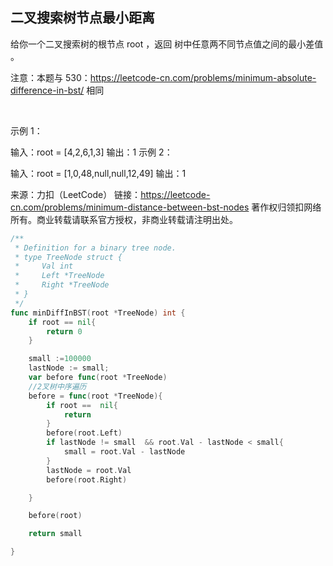 ##  二叉搜索树节点最小距离
给你一个二叉搜索树的根节点 root ，返回 树中任意两不同节点值之间的最小差值 。

注意：本题与 530：https://leetcode-cn.com/problems/minimum-absolute-difference-in-bst/ 相同

 

示例 1：


输入：root = [4,2,6,1,3]
输出：1
示例 2：


输入：root = [1,0,48,null,null,12,49]
输出：1

来源：力扣（LeetCode）
链接：https://leetcode-cn.com/problems/minimum-distance-between-bst-nodes
著作权归领扣网络所有。商业转载请联系官方授权，非商业转载请注明出处。
```go
/**
 * Definition for a binary tree node.
 * type TreeNode struct {
 *     Val int
 *     Left *TreeNode
 *     Right *TreeNode
 * }
 */
func minDiffInBST(root *TreeNode) int {
    if root == nil{
        return 0
    }

    small :=100000
    lastNode := small;
    var before func(root *TreeNode)
    //2叉树中序遍历
    before = func(root *TreeNode){
        if root ==  nil{
            return
        }
        before(root.Left)
        if lastNode != small  && root.Val - lastNode < small{
            small = root.Val - lastNode
        }
        lastNode = root.Val 
        before(root.Right)

    } 

    before(root)

    return small

}
```
